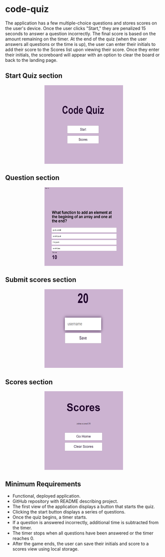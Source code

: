 # code-quiz

The application has a few multiple-choice questions and stores scores on the user's device. Once the user clicks "Start," they are penalized 15 seconds to answer a question incorrectly. The final score is based on the amount remaining on the timer.
At the end of the quiz (when the user answers all questions or the time is up), the user can enter their initials to add their score to the Scores list upon viewing their score. Once they enter their initials, the scoreboard will appear with an option to clear the board or back to the landing page.

<h2>Start Quiz section</h2>
<p align="center">
  <img src="https://github.com/zahra315/code-quiz/blob/main/img/1.jpg" width="50%">
</p>
<h2>Question section</h2>
<p align="center">
  <img src="https://github.com/zahra315/code-quiz/blob/main/img/2.jpg" width="50%">
</p>
<h2>Submit scores section</h2>
<p align="center">
  <img src="https://github.com/zahra315/code-quiz/blob/main/img/3.jpg" width="50%">
</p>
<h2>Scores section</h2>
<p align="center">
  <img src="https://github.com/zahra315/code-quiz/blob/main/img/4.jpg" width="50%">
</p>


<h2>Minimum Requirements</h2>
<ul>
<li>Functional, deployed application.</li>
<li>GitHub repository with README describing project.</li>
<li>The first view of the application displays a button that starts the quiz.</li>
<li>Clicking the start button displays a series of questions.</li>
<li>Once the quiz begins, a timer starts.</li>
<li>If a question is answered incorrectly, additional time is subtracted from the timer.</li>
<li>The timer stops when all questions have been answered or the timer reaches 0.</li>
<li>After the game ends, the user can save their initials and score to a scores view using local storage.</li>
</ul>













